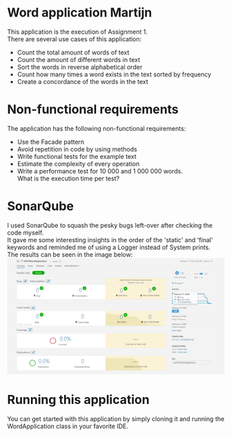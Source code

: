 # Word application Martijn
This application is the execution of Assignment 1.  
There are several use cases of this application:
- Count the total amount of words of text
- Count the amount of different words in text
- Sort the words in reverse alphabetical order
- Count how many times a word exists in the text sorted by frequency
- Create a concordance of the words in the text

# Non-functional requirements
The application has the following non-functional requirements:
- Use the Facade pattern
- Avoid repetition in code by using methods
- Write functional tests for the example text
- Estimate the complexity of every operation
- Write a performance test for 10 000 and 1 000 000 words.  
What is the execution time per test?

# SonarQube
I used SonarQube to squash the pesky bugs left-over after checking the code myself.  
It gave me some interesting insights in the order of the 'static' and 'final' keywords and reminded me of using a Logger instead of System prints.  
The results can be seen in the image below:
![SonarQube results](img/SonarQubeResults.PNG)

# Running this application
You can get started with this application by simply cloning it and running the WordApplication class in your favorite IDE.